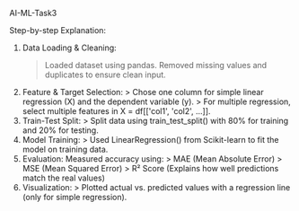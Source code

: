 AI-ML-Task3

Step-by-step Explanation:
   1. Data Loading & Cleaning:
         > Loaded dataset using pandas.
         > Removed missing values and duplicates to ensure clean input.
  2. Feature & Target Selection:
         > Chose one column for simple linear regression (X) and the dependent variable (y).
         > For multiple regression, select multiple features in X = df[['col1', 'col2', ...]].
  3. Train-Test Split:
         > Split data using train_test_split() with 80% for training and 20% for testing.
  4. Model Training:
         > Used LinearRegression() from Scikit-learn to fit the model on training data.
  5. Evaluation:
       Measured accuracy using:
           > MAE (Mean Absolute Error)
           > MSE (Mean Squared Error)
           > R² Score (Explains how well predictions match the real values)
  6. Visualization:
         > Plotted actual vs. predicted values with a regression line (only for simple regression).
